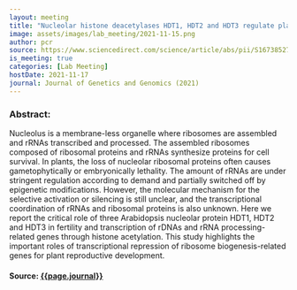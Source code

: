 ```yaml
---
layout: meeting
title: "Nucleolar histone deacetylases HDT1, HDT2 and HDT3 regulate plant reproductive development"
image: assets/images/lab_meeting/2021-11-15.png
author: pcr
source: https://www.sciencedirect.com/science/article/abs/pii/S1673852721003246?via%3Dihub
is_meeting: true
categories: [Lab Meeting]
hostDate: 2021-11-17
journal: Journal of Genetics and Genomics (2021)
---
```

### Abstract:
Nucleolus is a membrane-less organelle where ribosomes are assembled and rRNAs transcribed and processed. The assembled ribosomes composed of ribosomal proteins and rRNAs synthesize proteins for cell survival. In plants, the loss of nucleolar ribosomal proteins often causes gametophytically or embryonically lethality. The amount of rRNAs are under stringent regulation according to demand and partially switched off by epigenetic modifications. However, the molecular mechanism for the selective activation or silencing is still unclear, and the transcriptional coordination of rRNAs and ribosomal proteins is also unknown. Here we report the critical role of three Arabidopsis nucleolar protein HDT1, HDT2 and HDT3 in fertility and transcription of rDNAs and rRNA processing-related genes through histone acetylation. This study highlights the important roles of transcriptional repression of ribosome biogenesis-related genes for plant reproductive development.

#### Source: [{{page.journal}}]({{page.source}})
